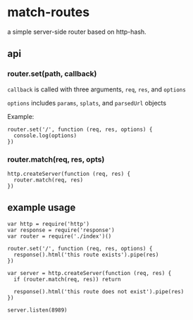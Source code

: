 # match-routes

a simple server-side router based on http-hash.

## api


### router.set(path, callback)

`callback` is called with three arguments, `req`, `res`, and `options`

`options` includes `params`, `splats`, and `parsedUrl` objects

Example:

```
router.set('/', function (req, res, options) {
  console.log(options)
})
```

### router.match(req, res, opts)

```
http.createServer(function (req, res) {
  router.match(req, res)
})
```

## example usage

```
var http = require('http')
var response = require('response')
var router = require('./index')()

router.set('/', function (req, res, options) {
  response().html('this route exists').pipe(res)
})

var server = http.createServer(function (req, res) {
  if (router.match(req, res)) return
  
  response().html('this route does not exist').pipe(res)
})

server.listen(8989)
```
